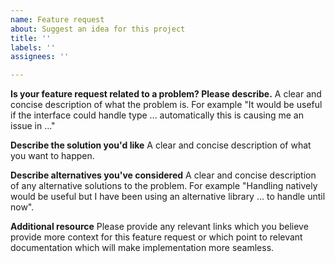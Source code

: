 ```yaml
---
name: Feature request
about: Suggest an idea for this project
title: ''
labels: ''
assignees: ''

---
```


**Is your feature request related to a problem? Please describe.**
A clear and concise description of what the problem is. For example "It would be useful if the interface could handle type ... automatically this is causing me an issue in ..."

**Describe the solution you'd like**
A clear and concise description of what you want to happen.

**Describe alternatives you've considered**
A clear and concise description of any alternative solutions to the problem. For example "Handling natively would be useful but I have been using an alternative library ... to handle until now".

**Additional resource**
Please provide any relevant links which you believe provide more context for this feature request or which point to relevant documentation which will make implementation more seamless.
